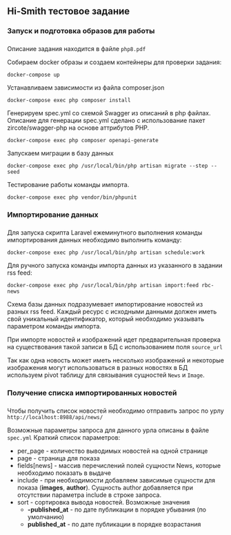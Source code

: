 ## Hi-Smith тестовое задание

###
### Запуск и подготовка образов для работы
###

Описание задания находится в файле `php8.pdf`

Собираем docker образы и создаем контейнеры для проверки задания:
```
docker-compose up 
```
Устанавливаем зависимости из файла composer.json
```
docker-compose exec php composer install 
```
Генерируем spec.yml со схемой Swagger из описаний в php файлах. Описание для генерации spec.yml
сделано с использование пакет zircote/swagger-php на основе аттрибутов PHP.
```
docker-compose exec php composer openapi-generate 
```
Запускаем миграции в базу данных
```
docker-compose exec php /usr/local/bin/php artisan migrate --step --seed 
```

Тестирование работы команды импорта.
```
docker-compose exec php vendor/bin/phpunit 
```

###
### Импортирование данных 
###

Для запуска скрипта Laravel ежеминутного выполнения команды импортирования данных 
необходимо выполнить команду: 
```
docker-compose exec php /usr/local/bin/php artisan schedule:work 
```
Для ручного запуска команды импорта данных из указанного в задании rss feed:
```
docker-compose exec php /usr/local/bin/php artisan import:feed rbc-news 
```
Схема базы данных подразумевает импортирование новостей из разных rss feed. 
Каждый ресурс с исходными данными должен иметь свой уникальный идентификатор, 
который необходимо указывать параметром команды импорта.

При импорте новостей и изображений идет предварительная проверка на существования 
такой записи в БД с использованием поля `source_url`

Так как одна новость может иметь несколько изображений и некоторые изображения могут
использоваться в разных новостях в БД используем pivot таблицу для связывания сущностей
`News` и `Image`.

###
### Получение списка импортированных новостей
###

Чтобы получить список новостей необходимо отправить запрос по урлу
`http://localhost:8988/api/news/`

Возможные параметры запроса для данного урла описаны в файле `spec.yml`
Краткий список параметров:

* per_page - количество выводимых новостей на одной странице
* page - страница для показа
* fields[news] - массив перечислений полей сущности News, которые необходимо показать в выдаче
* include - при необходимости добавляем зависимые сущности для показа (**images**, **author**). 
  Сущность author добавляется при отсутствии параметра include в строке запроса.
* sort - сортировка вывода новостей. 
  Возможные значения
    - **-published_at** - по дате публикации в порядке убывания (по умолчанию)
    - **published_at** - по дате публикации в порядке возрастания


